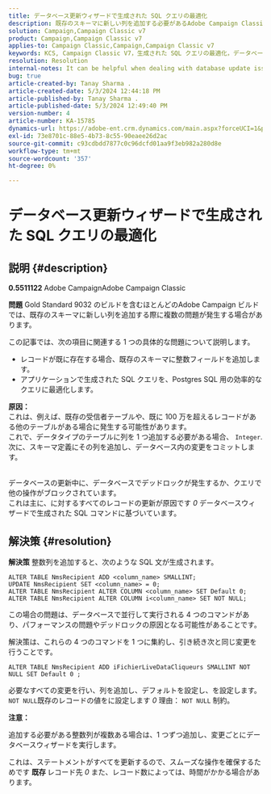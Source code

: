 ```yaml
---
title: データベース更新ウィザードで生成された SQL クエリの最適化
description: 既存のスキーマに新しい列を追加する必要があるAdobe Campaign Classicの問題を解決する方法を説明します。
solution: Campaign,Campaign Classic v7
product: Campaign,Campaign Classic v7
applies-to: Campaign Classic,Campaign,Campaign Classic v7
keywords: KCS, Campaign Classic V7，生成された SQL クエリの最適化，データベース更新ウィザード
resolution: Resolution
internal-notes: It can be helpful when dealing with database update issues with big tables
bug: true
article-created-by: Tanay Sharma .
article-created-date: 5/3/2024 12:44:18 PM
article-published-by: Tanay Sharma .
article-published-date: 5/3/2024 12:49:40 PM
version-number: 4
article-number: KA-15785
dynamics-url: https://adobe-ent.crm.dynamics.com/main.aspx?forceUCI=1&pagetype=entityrecord&etn=knowledgearticle&id=d6a7c3d4-4a09-ef11-9f8a-6045bd026dc7
exl-id: 73e8701c-88e5-4b73-8c55-90eaee26d2ac
source-git-commit: c93cdbdd7877c0c96dcfd01aa9f3eb982a280d8e
workflow-type: tm+mt
source-wordcount: '357'
ht-degree: 0%

---
```


# データベース更新ウィザードで生成された SQL クエリの最適化

## 説明 {#description}


<b>0.5511122</b>
Adobe CampaignAdobe Campaign Classic

<b>問題</b>
Gold Standard 9032 のビルドを含むほとんどのAdobe Campaign ビルドでは、既存のスキーマに新しい列を追加する際に複数の問題が発生する場合があります。

この記事では、次の項目に関連する 1 つの具体的な問題について説明します。

- レコードが既に存在する場合、既存のスキーマに整数フィールドを追加します。
- アプリケーションで生成された SQL クエリを、Postgres SQL 用の効率的なクエリに最適化します。


<b>原因：</b>
<br>これは、例えば、既存の受信者テーブルや、既に 100 万を超えるレコードがある他のテーブルがある場合に発生する可能性があります。
<br>これで、データタイプのテーブルに列を 1 つ追加する必要がある場合、 `Integer`.
<br>次に、スキーマ定義にその列を追加し、データベース内の変更をコミットします。

<br>データベースの更新中に、データベースでデッドロックが発生するか、クエリで他の操作がブロックされています。
<br>これは主に、に対するすべてのレコードの更新が原因です *0* データベースウィザードで生成された SQL コマンドに基づいています。<br>

## 解決策 {#resolution}


<b>解決策</b>
整数列を追加すると、次のような SQL 文が生成されます。


```
ALTER TABLE NmsRecipient ADD <column_name> SMALLINT;
UPDATE NmsRecipient SET <column_name> = 0;
ALTER TABLE NmsRecipient ALTER COLUMN <column_name> SET Default 0;
ALTER TABLE NmsRecipient ALTER COLUMN i<column_name> SET NOT NULL;
```


この場合の問題は、データベースで並行して実行される 4 つのコマンドがあり、パフォーマンスの問題やデッドロックの原因となる可能性があることです。

解決策は、これらの 4 つのコマンドを 1 つに集約し、引き続き次と同じ変更を行うことです。


```
ALTER TABLE NmsRecipient ADD iFichierLiveDataCliqueurs SMALLINT NOT NULL SET Default 0 ;
```


必要なすべての変更を行い、列を追加し、デフォルトを設定し、を設定します。 `NOT NULL`既存のレコードの値をに設定します *0* 理由： `NOT NULL` 制約。



<b>注意：</b>

追加する必要がある整数列が複数ある場合は、1 つずつ追加し、変更ごとにデータベースウィザードを実行します。

これは、ステートメントがすべてを更新するので、スムーズな操作を確保するためです <b>既存 </b>レコード先 *0* また、レコード数によっては、時間がかかる場合があります。

